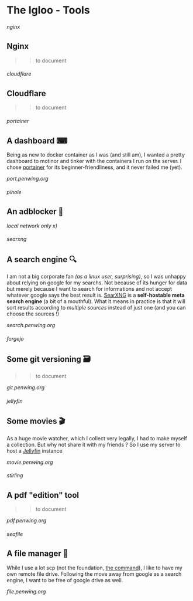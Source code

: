 # The Igloo - Tools

###### nginx
  
## Nginx

> > to document

###### cloudflare

## Cloudflare

> > to document

###### portainer

## A dashboard ⌨ 

Being as new to docker container as I was (and still am), I wanted a pretty 
dashboard to motinor and tinker with the containers I run on the server. 
I chose [portainer](https://www.portainer.io/") for its beginner-friendliness, 
and it never failed me (yet).

*port.penwing.org*

###### pihole

## An adblocker 🛑

*local network only x)*

###### searxng

## A search engine 🔍

I am not a big corporate fan *(as a linux user, surprising)*, so I was 
unhappy about relying on google for my searchs. Not because of its hunger for data 
but merely because I want to search for informations and not accept whatever google 
says the best result is. [SearXNG](https://github.com/searxng/searxng) 
is a **self-hostable meta search engine** (a bit of a mouthful). What it means 
in practice is that it will sort results according to *multiple sources* 
instead of just one (and you can choose the sources !)

*search.penwing.org*

###### forgejo

## Some git versioning 🗃 

> > to document

*git.penwing.org*

###### jellyfin

## Some movies 🎬

As a huge movie watcher, which I collect very legally, I had to make myself a 
collection. But why not share it with my friends ? So I use my server to host a 
[Jellyfin](https://jellyfin.org/) instance

*movie.penwing.org*

###### stirling

## A pdf "edition" tool

> > to document

*pdf.penwing.org*

###### seafile

## A file manager 📁

While I use a lot scp (not the foundation, [the command](https://linux.die.net/man/1/scp)),
I like to have my own remote file drive. Following the move away from google as a 
search engine, I want to be free of google drive as well.

*file.penwing.org*
